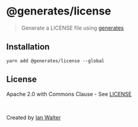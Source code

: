 # @generates/license
> Generate a LICENSE file using [generates][generatesUrl]

## Installation

```console
yarn add @generates/license --global
```

## License

Apache 2.0 with Commons Clause - See [LICENSE][licenseUrl]

&nbsp;

Created by [Ian Walter](https://iankwalter.com)

[generatesUrl]: https://github.com/ianwalter/generates
[licenseUrl]: https://github.com/ianwalter/generates/blob/master/packages/license/LICENSE
